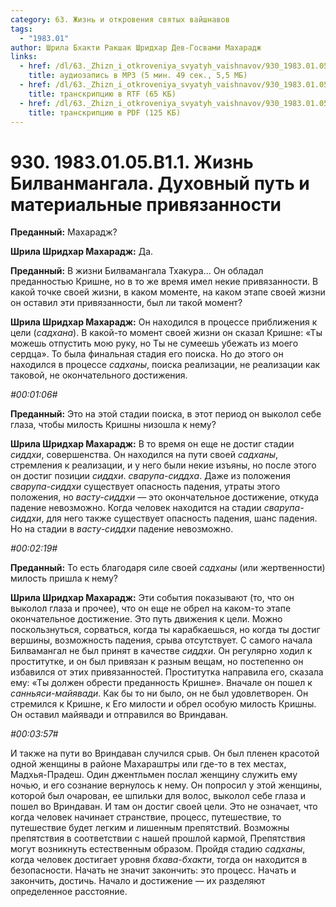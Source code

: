 ```yaml
---
category: 63. Жизнь и откровения святых вайшнавов
tags:
  - "1983.01"
author: Шрила Бхакти Ракшак Шридхар Дев-Госвами Махарадж
links:
  - href: /dl/63._Zhizn_i_otkroveniya_svyatyh_vaishnavov/930_1983.01.05.B1.1_SridharMj_Zhizn_Bilvanmangala_Duhovnyj_put_i_materialnye_privjazannosti.mp3
    title: аудиозапись в MP3 (5 мин. 49 сек., 5,5 МБ)
  - href: /dl/63._Zhizn_i_otkroveniya_svyatyh_vaishnavov/930_1983.01.05.B1.1_SridharMj_Zhizn_Bilvanmangala_Duhovnyj_put_i_materialnye_privjazannosti.rtf
    title: транскрипцию в RTF (65 КБ)
  - href: /dl/63._Zhizn_i_otkroveniya_svyatyh_vaishnavov/930_1983.01.05.B1.1_SridharMj_Zhizn_Bilvanmangala_Duhovnyj_put_i_materialnye_privjazannosti.pdf
    title: транскрипцию в PDF (125 КБ)
---
```


# 930. 1983.01.05.B1.1. Жизнь Билванмангала. Духовный путь и материальные привязанности

**Преданный:** Махарадж?

**Шрила Шридхар Махарадж:** Да.

**Преданный:** В жизни Билвамангала Тхакура… Он обладал преданностью Кришне, но в то же время имел некие привязанности. В какой точке своей жизни, в каком моменте, на каком этапе своей жизни он оставил эти привязанности, был ли такой момент?

**Шрила Шридхар Махарадж:** Он находился в процессе приближения к цели (*садхана*). В какой-то момент своей жизни он сказал Кришне: «Ты можешь отпустить мою руку, но Ты не сумеешь убежать из моего сердца». То была финальная стадия его поиска. Но до этого он находился в процессе *садханы*, поиска реализации, не реализации как таковой, не окончательного достижения.

*#00:01:06#*

**Преданный:** Это на этой стадии поиска, в этот период он выколол себе глаза, чтобы милость Кришны низошла к нему?

**Шрила Шридхар Махарадж:** В то время он еще не достиг стадии *сиддхи*, совершенства. Он находился на пути своей *садханы*, стремления к реализации, и у него были некие изъяны, но после этого он достиг позиции *сиддхи*. *сварупа-сиддха*. Даже из положения *сварупа-сиддхи* существует опасность падения, утраты этого положения, но *васту-сиддхи* — это окончательное достижение, откуда падение невозможно. Когда человек находится на стадии *сварупа-сиддхи*, для него также существует опасность падения, шанс падения. Но на стадии в *васту-сиддхи* падение невозможно.

*#00:02:19#*

**Преданный:** То есть благодаря силе своей *садханы* (или жертвенности) милость пришла к нему?

**Шрила Шридхар Махарадж:** Эти события показывают (то, что он выколол глаза и прочее), что он еще не обрел на каком-то этапе окончательное достижение. Это путь движения к цели. Можно поскользнуться, сорваться, когда ты карабкаешься, но когда ты достиг вершины, возможность падения, срыва отсутствует. С самого начала Билвамангал не был принят в качестве *сиддхи*. Он регулярно ходил к проститутке, и он был привязан к разным вещам, но постепенно он избавился от этих привязанностей. Проститутка направила его, сказала ему: «Ты должен обрести преданность Кришне». Вначале он пошел к *санньяси-майявади*. Как бы то ни было, он не был удовлетворен. Он стремился к Кришне, к Его милости и обрел особую милость Кришны. Он оставил майявади и отправился во Вриндаван.

*#00:03:57#*

И также на пути во Вриндаван случился срыв. Он был пленен красотой одной женщины в районе Махараштры или где-то в тех местах, Мадхья-Прадеш. Один джентльмен послал женщину служить ему ночью, и его сознание вернулось к нему. Он попросил у этой женщины, которой был очарован, ее шпильки для волос, выколол себе глаза и пошел во Вриндаван. И там он достиг своей цели. Это не означает, что когда человек начинает странствие, процесс, путешествие, то путешествие будет легким и лишенным препятствий. Возможны препятствия в соответствии с нашей прошлой кармой, Препятствия могут возникнуть естественным образом. Пройдя стадию *садханы*, когда человек достигает уровня *бхава-бхакти*, тогда он находится в безопасности. Начать не значит закончить: это процесс. Начать и закончить, достичь. Начало и достижение — их разделяют определенное расстояние.

